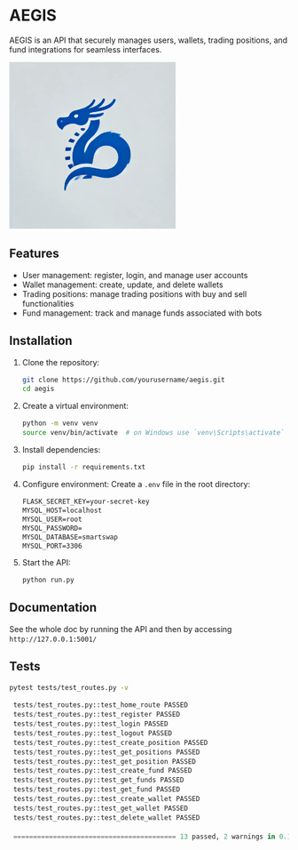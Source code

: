 # AEGIS

AEGIS is an API that securely manages users, wallets, trading positions, and fund integrations for seamless interfaces.

<img src="https://github.com/smartswap-org/aegis/blob/d433ff2f9eae6c050a974553dfec1c3a59f814df/assets/logo.png" alt="AEGIS Logo" style="width:300px">

## Features

- User management: register, login, and manage user accounts
- Wallet management: create, update, and delete wallets
- Trading positions: manage trading positions with buy and sell functionalities
- Fund management: track and manage funds associated with bots

## Installation

1. Clone the repository:
   ```bash
   git clone https://github.com/yourusername/aegis.git
   cd aegis
   ```

2. Create a virtual environment:
   ```bash
   python -m venv venv
   source venv/bin/activate  # on Windows use `venv\Scripts\activate`
   ```

3. Install dependencies:
   ```bash
   pip install -r requirements.txt
   ```

4. Configure environment:
   Create a `.env` file in the root directory:
   ```
   FLASK_SECRET_KEY=your-secret-key
   MYSQL_HOST=localhost
   MYSQL_USER=root
   MYSQL_PASSWORD=
   MYSQL_DATABASE=smartswap
   MYSQL_PORT=3306
   ```

5. Start the API:
   ```bash
   python run.py
   ```

## Documentation
  See the whole doc by running the API and then by accessing `http://127.0.0.1:5001/`

## Tests
  ```bash
  pytest tests/test_routes.py -v
  ```

  ```Python
   tests/test_routes.py::test_home_route PASSED                                                                [  7%]
   tests/test_routes.py::test_register PASSED                                                                  [ 15%]
   tests/test_routes.py::test_login PASSED                                                                     [ 23%]
   tests/test_routes.py::test_logout PASSED                                                                    [ 30%]
   tests/test_routes.py::test_create_position PASSED                                                           [ 38%]
   tests/test_routes.py::test_get_positions PASSED                                                             [ 46%]
   tests/test_routes.py::test_get_position PASSED                                                              [ 53%]
   tests/test_routes.py::test_create_fund PASSED                                                               [ 61%]
   tests/test_routes.py::test_get_funds PASSED                                                                 [ 69%]
   tests/test_routes.py::test_get_fund PASSED                                                                  [ 76%]
   tests/test_routes.py::test_create_wallet PASSED                                                             [ 84%]
   tests/test_routes.py::test_get_wallet PASSED                                                                [ 92%]
   tests/test_routes.py::test_delete_wallet PASSED                                                             [100%]
   
   ========================================= 13 passed, 2 warnings in 0.14s ==========================================
   ```

